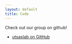 ```yaml
---
layout: default
title: Code
---
```


Check out our group on github!

 * [utsaslab on GitHub](https://github.com/utsaslab)
